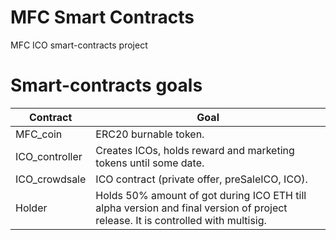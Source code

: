# MFC Smart Contracts

MFC ICO smart-contracts project

# Smart-contracts goals

| Contract | Goal |
| ------ | ------ |
| MFC_coin | ERC20 burnable token. |
| ICO_controller | Creates ICOs, holds reward and marketing tokens until some date. |
| ICO_crowdsale | ICO contract (private offer, preSaleICO, ICO). |
| Holder | Holds 50% amount of got during ICO ETH till alpha version and final version of project release. It is controlled with multisig. |

